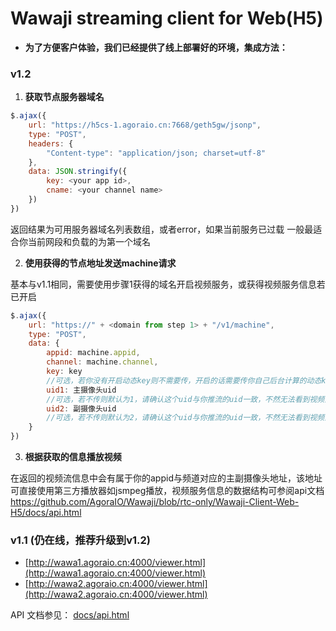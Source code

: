 # Wawaji streaming client for Web(H5)
- **为了方便客户体验，我们已经提供了线上部署好的环境，集成方法：**

### v1.2

1. **获取节点服务器域名**
```javascript
$.ajax({
    url: "https://h5cs-1.agoraio.cn:7668/geth5gw/jsonp",
    type: "POST",
    headers: {
        "Content-type": "application/json; charset=utf-8"
    },
    data: JSON.stringify({
        key: <your app id>,
        cname: <your channel name>
    })
})
```


返回结果为可用服务器域名列表数组，或者error，如果当前服务已过载
一般最适合你当前网段和负载的为第一个域名


2. **使用获得的节点地址发送machine请求**

基本与v1.1相同，需要使用步骤1获得的域名开启视频服务，或获得视频服务信息若已开启
```javascript
$.ajax({
    url: "https://" + <domain from step 1> + "/v1/machine",
    type: "POST",
    data: {
        appid: machine.appid,
        channel: machine.channel,
        key: key
        //可选，若你没有开启动态key则不需要传，开启的话需要传你自己后台计算的动态key
        uid1: 主摄像头uid
        //可选，若不传则默认为1，请确认这个uid与你推流的uid一致，不然无法看到视频流
        uid2: 副摄像头uid
        //可选，若不传则默认为2，请确认这个uid与你推流的uid一致，不然无法看到视频流
    }
})
```

3. **根据获取的信息播放视频**

在返回的视频流信息中会有属于你的appid与频道对应的主副摄像头地址，该地址可直接使用第三方播放器如jsmpeg播放，视频服务信息的数据结构可参阅api文档
https://github.com/AgoraIO/Wawaji/blob/rtc-only/Wawaji-Client-Web-H5/docs/api.html




### v1.1 (仍在线，推荐升级到v1.2)

- [http://wawa1.agoraio.cn:4000/viewer.html](http://wawa1.agoraio.cn:4000/viewer.html)
- [http://wawa2.agoraio.cn:4000/viewer.html](http://wawa2.agoraio.cn:4000/viewer.html)

API 文档参见：
[docs/api.html](docs/api.html)

